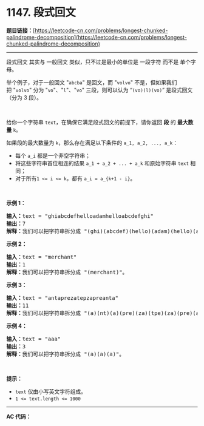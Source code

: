 # 1147. 段式回文

**题目链接：**[https://leetcode-cn.com/problems/longest-chunked-palindrome-decomposition](https://leetcode-cn.com/problems/longest-chunked-palindrome-decomposition)

---

<div class="content__1Y2H">
 <div class="notranslate">
  <p>段式回文 其实与 一般回文 类似，只不过是最小的单位是 一段字符&nbsp;而不是 单个字母。</p> 
  <p>举个例子，对于一般回文 "<code>abcba</code>" 是回文，而 "<code>volvo</code>" 不是，但如果我们把&nbsp;"<code>volvo</code>" 分为 "<code>vo</code>"、"<code>l</code>"、"<code>vo</code>" 三段，则可以认为 “<code>(vo)(l)(vo)</code>” 是段式回文（分为 3 段）。</p> 
  <p>&nbsp;</p> 
  <p>给你一个字符串&nbsp;<code>text</code>，在确保它满足段式回文的前提下，请你返回 <strong>段</strong> 的&nbsp;<strong>最大数量</strong>&nbsp;<code>k</code>。</p> 
  <p>如果段的最大数量为&nbsp;<code>k</code>，那么存在满足以下条件的&nbsp;<code>a_1, a_2, ..., a_k</code>：</p> 
  <ul> 
   <li>每个&nbsp;<code>a_i</code>&nbsp;都是一个非空字符串；</li> 
   <li>将这些字符串首位相连的结果&nbsp;<code>a_1 + a_2 + ... + a_k</code>&nbsp;和原始字符串&nbsp;<code>text</code>&nbsp;相同；</li> 
   <li>对于所有<code>1 &lt;= i &lt;= k</code>，都有&nbsp;<code>a_i = a_{k+1 - i}</code>。</li> 
  </ul> 
  <p>&nbsp;</p> 
  <p><strong>示例 1：</strong></p> 
  <pre class="language-text"><strong>输入：</strong>text = "ghiabcdefhelloadamhelloabcdefghi"
<strong>输出：</strong>7
<strong>解释：</strong>我们可以把字符串拆分成 "(ghi)(abcdef)(hello)(adam)(hello)(abcdef)(ghi)"。
</pre> 
  <p><strong>示例 2：</strong></p> 
  <pre class="language-text"><strong>输入：</strong>text = "merchant"
<strong>输出：</strong>1
<strong>解释：</strong>我们可以把字符串拆分成 "(merchant)"。
</pre> 
  <p><strong>示例 3：</strong></p> 
  <pre class="language-text"><strong>输入：</strong>text = "antaprezatepzapreanta"
<strong>输出：</strong>11
<strong>解释：</strong>我们可以把字符串拆分成 "(a)(nt)(a)(pre)(za)(tpe)(za)(pre)(a)(nt)(a)"。
</pre> 
  <p><strong>示例 4：</strong></p> 
  <pre class="language-text"><strong>输入：</strong>text = "aaa"
<strong>输出：</strong>3
<strong>解释：</strong>我们可以把字符串拆分成 "(a)(a)(a)"。
</pre> 
  <p>&nbsp;</p> 
  <p><strong>提示：</strong></p> 
  <ul> 
   <li><code>text</code>&nbsp;仅由小写英文字符组成。</li> 
   <li><code>1 &lt;= text.length &lt;= 1000</code></li> 
  </ul> 
 </div>
</div>

---

**AC 代码：**

```java

```